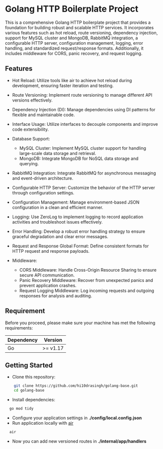 # Golang HTTP Boilerplate Project
This is a comprehensive Golang HTTP boilerplate project that provides a foundation for building robust and scalable HTTP services. It incorporates various features such as hot reload, route versioning, dependency injection, support for MySQL cluster and MongoDB, RabbitMQ integration, a configurable HTTP server, configuration management, logging, error handling, and standardized request/response formats. Additionally, it includes middleware for CORS, panic recovery, and request logging.

## Features
- Hot Reload: Utilize tools like air to achieve hot reload during development, ensuring faster iteration and testing.

- Route Versioning: Implement route versioning to manage different API versions effectively.

- Dependency Injection (DI): Manage dependencies using DI patterns for flexible and maintainable code.

- Interface Usage: Utilize interfaces to decouple components and improve code extensibility.

- Database Support:

	- MySQL Cluster: Implement MySQL cluster support for handling large-scale data storage and retrieval.
	- MongoDB: Integrate MongoDB for NoSQL data storage and querying.
- RabbitMQ Integration: Integrate RabbitMQ for asynchronous messaging and event-driven architecture.

- Configurable HTTP Server: Customize the behavior of the HTTP server through configuration settings.

- Configuration Management: Manage environment-based JSON configuration in a clean and efficient manner.

- Logging: Use ZeroLog to implement logging to record application activities and troubleshoot issues effectively.

- Error Handling: Develop a robust error handling strategy to ensure graceful degradation and clear error messages.

- Request and Response Global Format: Define consistent formats for HTTP request and response payloads.

- Middleware:

	- CORS Middleware: Handle Cross-Origin Resource Sharing to ensure secure API communication.
	- Panic Recovery Middleware: Recover from unexpected panics and prevent application crashes.
	- Request Logging Middleware: Log incoming requests and outgoing responses for analysis and auditing.

## Requirement

Before you proceed, please make sure your machine has met the following requirements:

| Dependency |   Version   |
| ---------- | :---------: |
| Go       | >= v1.17 |


## Getting Started
- Clone this repository:
```sh
	git clone https://github.com/hi10drasingh/golang-base.git
	cd golang-base 
```
- Install dependencies:
```sh
  go mod tidy
```
- Configure your application settings in **./config/local.config.json**
- Run application locally with [air](https://github.com/cosmtrek/air)
```sh
  air
```
- Now you can add new versioned routes in **./internal/app/handlers**
